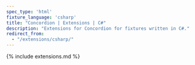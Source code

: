 ```yaml
---
spec_type: 'html'
fixture_language: 'csharp'
title: "Concordion | Extensions | C#"
description: "Extensions for Concordion for fixtures written in C#."
redirect_from: 
  - "/extensions/csharp/"
---
```


{% include extensions.md %}
